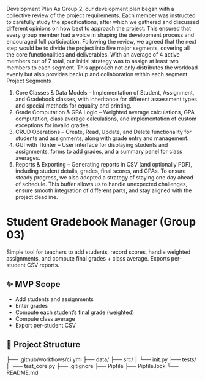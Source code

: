 Development Plan
As Group 2, our development plan began with a collective review of the project requirements. Each member was instructed to carefully study the specifications, after which we gathered and discussed different opinions on how best to approach the project. This ensured that every group member had a voice in shaping the development process and encouraged full participation.
Following the review, we agreed that the next step would be to divide the project into five major segments, covering all the core functionalities and deliverables. With an average of 4 active members out of 7 total, our initial strategy was to assign at least two members to each segment. This approach not only distributes the workload evenly but also provides backup and collaboration within each segment.
Project Segments
1. Core Classes & Data Models – Implementation of Student, Assignment, and Gradebook classes, with inheritance for different assessment types and special methods for equality and printing.
2. Grade Computation & GPA Logic – Weighted average calculations, GPA computation, class average calculations, and implementation of custom exceptions for invalid grades.
3. CRUD Operations – Create, Read, Update, and Delete functionality for students and assignments, along with grade entry and management.
4. GUI with Tkinter – User interface for displaying students and assignments, forms to add grades, and a summary panel for class averages.
5. Reports & Exporting – Generating reports in CSV (and optionally PDF), including student details, grades, final scores, and GPAs.
To ensure steady progress, we also adopted a strategy of staying one day ahead of schedule. This buffer allows us to handle unexpected challenges, ensure smooth integration of different parts, and stay aligned with the project deadline.
 
# Student Gradebook Manager (Group 03)

Simple tool for teachers to add students, record scores, handle weighted assignments, and compute final grades + class average. Exports per-student CSV reports.

## ✨ MVP Scope
- Add students and assignments
- Enter grades
- Compute each student’s final grade (weighted)
- Compute class average
- Export per-student CSV

## 🧱 Project Structure
├── .github/workflows/ci.yml
├── data/
├── src/
│ └── init.py
├── tests/
│ └── test_core.py
├── .gitignore
├── Pipfile
├── Pipfile.lock
└── README.md

